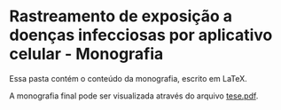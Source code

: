 # Rastreamento de exposição a doenças infecciosas por aplicativo celular - Monografia

Essa pasta contém o conteúdo da monografia, escrito em LaTeX.

A monografia final pode ser visualizada através do arquivo [tese.pdf](tese.pdf).